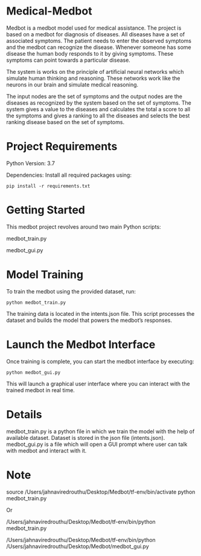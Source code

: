 # Medical-Medbot
Medbot is a medbot model used for medical assistance. The project is based on a medbot for diagnosis of diseases. All diseases have a set of associated symptoms. The patient needs to enter the observed symptoms and the medbot can recognize the disease. Whenever someone has some disease the human body responds to it by giving symptoms. These symptoms can point towards a particular disease.

The system is works on the principle of artificial neural networks which simulate human thinking and reasoning. These networks work like the neurons in our brain and simulate medical reasoning. 
 
The input nodes are the set of symptoms and the output nodes are the diseases as recognized by the system based on the set of symptoms. The system gives a value to the diseases and calculates the total a score to all the symptoms and gives a ranking to all the diseases and selects the best ranking disease based on the set of symptoms.

# Project Requirements
Python Version: 3.7

Dependencies:
Install all required packages using:

    pip install -r requirements.txt

# Getting Started
This medbot project revolves around two main Python scripts:

medbot_train.py

medbot_gui.py

# Model Training
To train the medbot using the provided dataset, run:

    python medbot_train.py

The training data is located in the intents.json file. This script processes the dataset and builds the model that powers the medbot’s responses.

# Launch the Medbot Interface
Once training is complete, you can start the medbot interface by executing:

    python medbot_gui.py
    
This will launch a graphical user interface where you can interact with the trained medbot in real time.



# Details
medbot_train.py is a python file in which we train the model with the help of available dataset.
Dataset is stored in the json file (intents.json).
medbot_gui.py is a file which will open a GUI prompt where user can talk with medbot and interact with it.

# Note
source /Users/jahnaviredrouthu/Desktop/Medbot/tf-env/bin/activate
python medbot_train.py

Or

/Users/jahnaviredrouthu/Desktop/Medbot/tf-env/bin/python medbot_train.py

/Users/jahnaviredrouthu/Desktop/Medbot/tf-env/bin/python /Users/jahnaviredrouthu/Desktop/Medbot/medbot_gui.py
